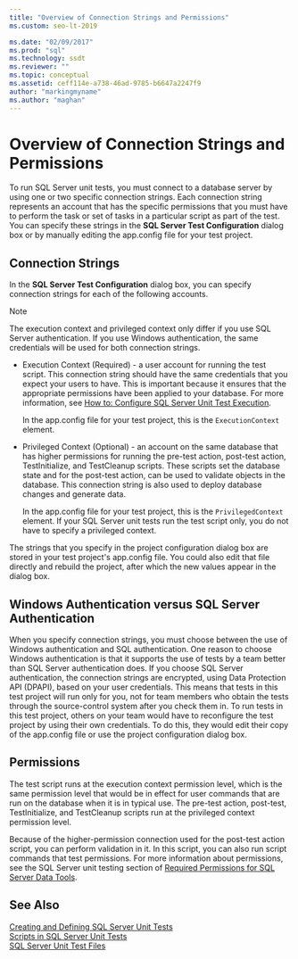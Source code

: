 ```yaml
---
title: "Overview of Connection Strings and Permissions"
ms.custom: seo-lt-2019

ms.date: "02/09/2017"
ms.prod: "sql"
ms.technology: ssdt
ms.reviewer: ""
ms.topic: conceptual
ms.assetid: ceff114e-a738-46ad-9785-b6647a2247f9
author: "markingmyname"
ms.author: "maghan"
---
```

# Overview of Connection Strings and Permissions
To run SQL Server unit tests, you must connect to a database server by using one or two specific connection strings. Each connection string represents an account that has the specific permissions that you must have to perform the task or set of tasks in a particular script as part of the test. You can specify these strings in the **SQL Server Test Configuration** dialog box or by manually editing the app.config file for your test project.  
  
## Connection Strings  
In the **SQL Server Test Configuration** dialog box, you can specify connection strings for each of the following accounts.  
  
> [!NOTE]  
> The execution context and privileged context only differ if you use SQL Server authentication. If you use Windows authentication, the same credentials will be used for both connection strings.  
  
-   Execution Context (Required) - a user account for running the test script. This connection string should have the same credentials that you expect your users to have. This is important because it ensures that the appropriate permissions have been applied to your database. For more information, see [How to: Configure SQL Server Unit Test Execution](../ssdt/how-to-configure-sql-server-unit-test-execution.md).  
  
    In the app.config file for your test project, this is the `ExecutionContext` element.  
  
-   Privileged Context (Optional) - an account on the same database that has higher permissions for running the pre-test action, post-test action, TestInitialize, and TestCleanup scripts. These scripts set the database state and for the post-test action, can be used to validate objects in the database. This connection string is also used to deploy database changes and generate data.  
  
    In the app.config file for your test project, this is the `PrivilegedContext` element. If your SQL Server unit tests run the test script only, you do not have to specify a privileged context.  
  
The strings that you specify in the project configuration dialog box are stored in your test project's app.config file. You could also edit that file directly and rebuild the project, after which the new values appear in the dialog box.  
  
## Windows Authentication versus SQL Server Authentication  
When you specify connection strings, you must choose between the use of Windows authentication and SQL authentication. One reason to choose Windows authentication is that it supports the use of tests by a team better than SQL Server authentication does. If you choose SQL Server authentication, the connection strings are encrypted, using Data Protection API (DPAPI), based on your user credentials. This means that tests in this test project will run only for you, not for team members who obtain the tests through the source-control system after you check them in. To run tests in this test project, others on your team would have to reconfigure the test project by using their own credentials. To do this, they would edit their copy of the app.config file or use the project configuration dialog box.  
  
## Permissions  
The test script runs at the execution context permission level, which is the same permission level that would be in effect for user commands that are run on the database when it is in typical use. The pre-test action, post-test, TestInitialize, and TestCleanup scripts run at the privileged context permission level.  
  
Because of the higher-permission connection used for the post-test action script, you can perform validation in it. In this script, you can also run script commands that test permissions. For more information about permissions, see the SQL Server unit testing section of [Required Permissions for SQL Server Data Tools](../ssdt/required-permissions-for-sql-server-data-tools.md).  
  
## See Also  
[Creating and Defining SQL Server Unit Tests](../ssdt/creating-and-defining-sql-server-unit-tests.md)  
[Scripts in SQL Server Unit Tests](../ssdt/scripts-in-sql-server-unit-tests.md)  
[SQL Server Unit Test Files](../ssdt/sql-server-unit-test-files.md)  
  
